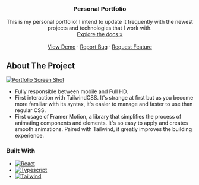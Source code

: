 <h3 align="center">Personal Portfolio</h3>

  <p align="center">
  This is my personal portfolio! I intend to update it frequently with the newest projects and technologies that I work with.
<br />
    <a href="https://github.com/pauloruzanovsky/personal-portfolio" strong>Explore the docs »</strong></a>
    <br />
    <br />
    <a href="https://pauloruzanovsky.netlify.app/">View Demo</a>
    ·
    <a href="https://github.com/pauloruzanovsky/personal-portfolio/issues">Report Bug</a>
    ·
    <a href="https://github.com/pauloruzanovsky/personal-portfolio/issues">Request Feature</a>
  </p>
</div>

<!-- ABOUT THE PROJECT -->
## About The Project

[![Portfolio Screen Shot](https://github.com/pauloruzanovsky/personal-portfolio/blob/main/PortfolioScreenshot.png?raw=true)](https://pauloruzanovsky.netlify.app/)

* Fully responsible between mobile and Full HD.
* First interaction with TailwindCSS. It's strange at first but as you become more familiar with its syntax, it's easier to manage and faster to use than regular CSS.
* First usage of Framer Motion, a library that simplifies the process of animating components and elements. It's so easy to apply and creates smooth animations. Paired with Tailwind, it greatly improves the building experience.

### Built With

* [![React][ReactBadge]][React-url]
* [![Typescript][TypescriptBadge]][Typescript-url]
* [![Tailwind][TailwindBadge]][Tailwind-url]

<!-- MARKDOWN LINKS & IMAGES -->
<!-- https://www.markdownguide.org/basic-syntax/#reference-style-links -->
[ReactBadge]: https://img.shields.io/badge/React-20232A?style=for-the-badge&logo=react&logoColor=61DAFB
[React-url]: https://reactjs.org/
[TypescriptBadge]: https://img.shields.io/badge/TYPESCRIPT-3178C6?style=for-the-badge&logo=typescript&logoColor=FFF
[Typescript-url]: https://www.typescriptlang.org/
[TailwindBadge]: https://img.shields.io/badge/Tailwind_CSS-38B2AC?style=for-the-badge&logo=tailwind-css&logoColor=white
[Tailwind-url]: https://tailwindcss.com/
[FirebaseBadge]: https://img.shields.io/badge/Firebase-F29D0C?style=for-the-badge&logo=firebase&logoColor=white
[Firebase-url]: https://firebase.google.com/
[JavascriptBadge]: https://img.shields.io/badge/JavaScript-F7DF1E?style=for-the-badge&logo=javascript&logoColor=black
[Javascript-url]: https://developer.mozilla.org/en-US/docs/Web/JavaScript
[HTMLBadge]: https://img.shields.io/badge/HTML5-E34F26?style=for-the-badge&logo=html5&logoColor=white
[HTML-url]: https://developer.mozilla.org/en-US/docs/Web/HTML
[CSSBadge]: https://img.shields.io/badge/CSS3-1572B6?style=for-the-badge&logo=css3&logoColor=white
[CSS-url]: https://developer.mozilla.org/en-US/docs/Web/CSS
[JestBadge]: https://img.shields.io/badge/-jest-%23C21325?style=for-the-badge&logo=jest&logoColor=white
[Jest-url]: https://jestjs.io/pt-BR/


